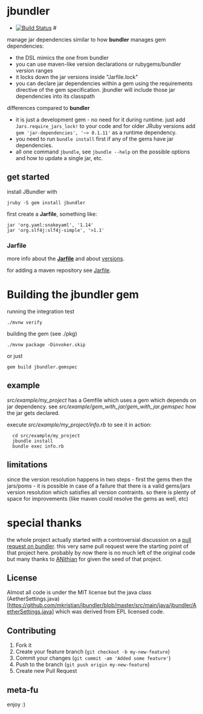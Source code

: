 # jbundler 

* [![Build Status](https://secure.travis-ci.org/mkristian/jbundler.png)](http://travis-ci.org/mkristian/jbundler) #

manage jar dependencies similar to how **bundler** manages gem dependencies:

* the DSL mimics the one from bundler
* you can use maven-like version declarations or rubygems/bundler version ranges
* it locks down the jar versions inside "Jarfile.lock"
* you can declare jar dependencies within a gem using the requirements directive of the gem specification. jbundler will include those jar dependencies into its classpath

differences compared to **bundler**

* it is just a development gem - no need for it during runtime. just add ```Jars.require_jars_lock!``` to your code and for older JRuby versions add ```gem 'jar-dependencies', '~> 0.1.11'``` as a runtime dependency.
* you need to run ```bundle install``` first if any of the gems have jar dependencies.
* all one command ```jbundle```, see ```jbundle --help``` on the possible options and how to update a single jar, etc.

## get started

install JBundler with

    jruby -S gem install jbundler
	
first create a **Jarfile**, something like:
    
	jar 'org.yaml:snakeyaml', '1.14'
	jar 'org.slf4j:slf4j-simple', '>1.1'

### Jarfile

more info about the **[Jarfile](https://github.com/torquebox/maven-tools/wiki/Jarfile)** and about [versions](https://github.com/torquebox/maven-tools/wiki/Versions).

for adding a maven repository see [Jarfile](https://github.com/torquebox/maven-tools/wiki/Jarfile).

# Building the jbundler gem

running the integration test

    ./mvnw verify

building the gem (see ./pkg)

    ./mvnw package -Dinvoker.skip

or just

    gem build jbundler.gemspec

## example ##

*src/example/my_project* has a Gemfile which uses a gem which depends on jar dependency. see *src/example/gem_with_jar/gem_with_jar.gemspec* how the jar gets declared.

execute *src/example/my_project/info.rb* to see it in action:

      cd src/example/my_project
      jbundle install
      bundle exec info.rb

## limitations ##

since the version resolution happens in two steps - first the gems then the jars/poms - it is possible in case of a failure that there is a valid gems/jars version resolution which satisfies all version contraints. so there is plenty of space for improvements (like maven could resolve the gems as well, etc)

# special thanks #

the whole project actually started with a controversial discussion on a [pull request on bundler](https://github.com/carlhuda/bundler/pull/1683). this very same pull request were the starting point of that project here. probably by now there is no much left of the original code but many thanks to [ANithian](https://github.com/ANithian) for given the seed of that project.

License
-------

Almost all code is under the MIT license but the java class (AetherSettings.java)[https://github.com/mkristian/jbundler/blob/master/src/main/java/jbundler/AetherSettings.java] which was derived from EPL licensed code.

Contributing
------------

1. Fork it
2. Create your feature branch (`git checkout -b my-new-feature`)
3. Commit your changes (`git commit -am 'Added some feature'`)
4. Push to the branch (`git push origin my-new-feature`)
5. Create new Pull Request

meta-fu
-------

enjoy :) 
